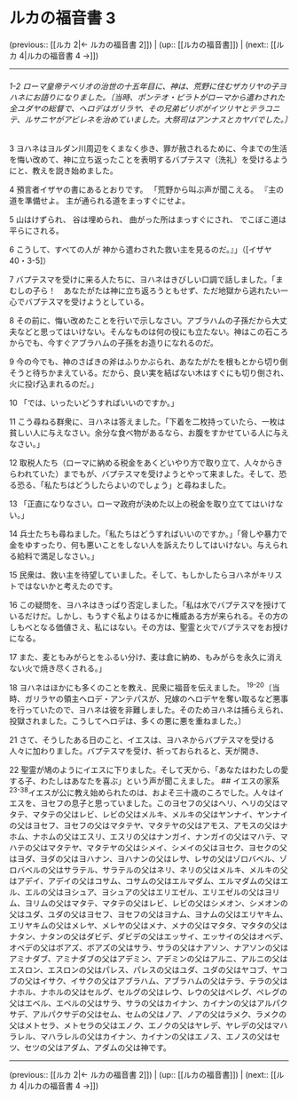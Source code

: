 # ルカの福音書 3

(previous:: [[ルカ 2|← ルカの福音書 2]]) | (up:: [[ルカの福音書]]) | (next:: [[ルカ 4|ルカの福音書 4 →]])

***
###### 1-2 ローマ皇帝テベリオの治世の十五年目に、神は、荒野に住むザカリヤの子ヨハネにお語りになりました。〔当時、ポンテオ・ピラトがローマから遣わされた全ユダヤの総督で、ヘロデはガリラヤ、その兄弟ピリポがイツリヤとテラコニテ、ルサニヤがアビレネを治めていました。大祭司はアンナスとカヤパでした。〕 

3 ヨハネはヨルダン川周辺をくまなく歩き、罪が赦されるために、今までの生活を悔い改めて、神に立ち返ったことを表明するバプテスマ（洗礼）を受けるようにと、教えを説き始めました。 

4 預言者イザヤの書にあるとおりです。 「荒野から叫ぶ声が聞こえる。 『主の道を準備せよ。 主が通られる道をまっすぐにせよ。 

5 山はけずられ、 谷は埋められ、 曲がった所はまっすぐにされ、 でこぼこ道は平らにされる。 

6 こうして、すべての人が 神から遣わされた救い主を見るのだ。』」（[イザヤ40・3-5]） 

7 バプテスマを受けに来る人たちに、ヨハネはきびしい口調で話しました。「まむしの子ら！　あなたがたは神に立ち返ろうともせず、ただ地獄から逃れたい一心でバプテスマを受けようとしている。 

8 その前に、悔い改めたことを行いで示しなさい。アブラハムの子孫だから大丈夫などと思ってはいけない。そんなものは何の役にも立たない。神はこの石ころからでも、今すぐアブラハムの子孫をお造りになれるのだ。 

9 今の今でも、神のさばきの斧はふりかぶられ、あなたがたを根もとから切り倒そうと待ちかまえている。だから、良い実を結ばない木はすぐにも切り倒され、火に投げ込まれるのだ。」 

10 「では、いったいどうすればいいのですか。」 

11 こう尋ねる群衆に、ヨハネは答えました。「下着を二枚持っていたら、一枚は貧しい人に与えなさい。余分な食べ物があるなら、お腹をすかせている人に与えなさい。」 

12 取税人たち（ローマに納める税金をあくどいやり方で取り立て、人々からきらわれていた）までもが、バプテスマを受けようとやって来ました。そして、恐る恐る、「私たちはどうしたらよいのでしょう」と尋ねました。 

13 「正直になりなさい。ローマ政府が決めた以上の税金を取り立ててはいけない。」 

14 兵士たちも尋ねました。「私たちはどうすればいいのですか。」「脅しや暴力で金をゆすったり、何も悪いことをしない人を訴えたりしてはいけない。与えられる給料で満足しなさい。」 

15 民衆は、救い主を待望していました。そして、もしかしたらヨハネがキリストではないかと考えたのです。 

16 この疑問を、ヨハネはきっぱり否定しました。「私は水でバプテスマを授けているだけだ。しかし、もうすぐ私よりはるかに権威ある方が来られる。その方のしもべとなる価値さえ、私にはない。その方は、聖霊と火でバプテスマをお授けになる。 

17 また、麦ともみがらとをふるい分け、麦は倉に納め、もみがらを永久に消えない火で焼き尽くされる。」 

18 ヨハネはほかにも多くのことを教え、民衆に福音を伝えました。 <sup class="versenum">19-20</sup>〔当時、ガリラヤの領主ヘロデ・アンテパスが、兄嫁のヘロデヤを奪い取るなど悪事を行っていたので、ヨハネは彼を非難しました。そのためヨハネは捕らえられ、投獄されました。こうしてヘロデは、多くの悪に悪を重ねました。〕 

21 さて、そうしたある日のこと、イエスは、ヨハネからバプテスマを受ける人々に加わりました。バプテスマを受け、祈っておられると、天が開き、 

22 聖霊が鳩のようにイエスに下りました。そして天から、「あなたはわたしの愛する子、わたしはあなたを喜ぶ」という声が聞こえました。 ## イエスの家系 <sup class="versenum">23-38</sup>イエスが公に教え始められたのは、およそ三十歳のころでした。人々はイエスを、ヨセフの息子と思っていました。このヨセフの父はヘリ、ヘリの父はマタテ、マタテの父はレビ、レビの父はメルキ、メルキの父はヤンナイ、ヤンナイの父はヨセフ、ヨセフの父はマタテヤ、マタテヤの父はアモス、アモスの父はナホム、ナホムの父はエスリ、エスリの父はナンガイ、ナンガイの父はマハテ、マハテの父はマタテヤ、マタテヤの父はシメイ、シメイの父はヨセク、ヨセクの父はヨダ、ヨダの父はヨハナン、ヨハナンの父はレサ、レサの父はゾロバベル、ゾロバベルの父はサラテル、サラテルの父はネリ、ネリの父はメルキ、メルキの父はアデイ、アデイの父はコサム、コサムの父はエルマダム、エルマダムの父はエル、エルの父はヨシュア、ヨシュアの父はエリエゼル、エリエゼルの父はヨリム、ヨリムの父はマタテ、マタテの父はレビ、レビの父はシメオン、シメオンの父はユダ、ユダの父はヨセフ、ヨセフの父はヨナム、ヨナムの父はエリヤキム、エリヤキムの父はメレヤ、メレヤの父はメナ、メナの父はマタタ、マタタの父はナタン、ナタンの父はダビデ、ダビデの父はエッサイ、エッサイの父はオベデ、オベデの父はボアズ、ボアズの父はサラ、サラの父はナアソン、ナアソンの父はアミナダブ、アミナダブの父はアデミン、アデミンの父はアルニ、アルニの父はエスロン、エスロンの父はパレス、パレスの父はユダ、ユダの父はヤコブ、ヤコブの父はイサク、イサクの父はアブラハム、アブラハムの父はテラ、テラの父はナホル、ナホルの父はセルグ、セルグの父はレウ、レウの父はペレグ、ペレグの父はエベル、エベルの父はサラ、サラの父はカイナン、カイナンの父はアルパクサデ、アルパクサデの父はセム、セムの父はノア、ノアの父はラメク、ラメクの父はメトセラ、メトセラの父はエノク、エノクの父はヤレデ、ヤレデの父はマハラレル、マハラレルの父はカイナン、カイナンの父はエノス、エノスの父はセツ、セツの父はアダム、アダムの父は神です。

***

(previous:: [[ルカ 2|← ルカの福音書 2]]) | (up:: [[ルカの福音書]]) | (next:: [[ルカ 4|ルカの福音書 4 →]])
